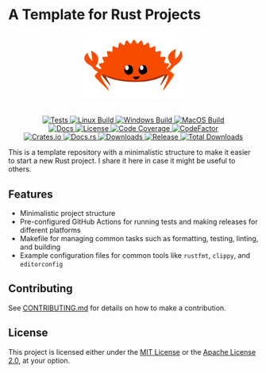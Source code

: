 # A Template for Rust Projects

<div align="center">
  <picture>
    <source media="(prefers-color-scheme: light)" srcset="assets/logos/rustacean-flat-happy.svg">
    <source media="(prefers-color-scheme: dark)" srcset="assets/logos/rustacean-flat-happy.svg">
    <img alt="template-rust-project logo" src="assets/logos/rustacean-flat-happy.svg" height="40%" width="40%">
  </picture>
</div>
<br>

<p align="center">
  <a href="https://github.com/habedi/template-rust-project/actions/workflows/tests.yml">
    <img alt="Tests" src="https://img.shields.io/github/actions/workflow/status/habedi/template-rust-project/tests.yml?label=Tests&style=flat&labelColor=555555&logo=github">
  </a>
  <a href="https://github.com/habedi/template-rust-project/actions/workflows/build_linux.yml">
    <img alt="Linux Build" src="https://img.shields.io/github/actions/workflow/status/habedi/template-rust-project/build_linux.yml?label=Linux%20Build&style=flat&labelColor=555555&logo=linux">
  </a>
  <a href="https://github.com/habedi/template-rust-project/actions/workflows/build_windows.yml">
    <img alt="Windows Build" src="https://img.shields.io/github/actions/workflow/status/habedi/template-rust-project/build_windows.yml?label=Windows%20Build&style=flat&labelColor=555555&logo=github">
  </a>
  <a href="https://github.com/habedi/template-rust-project/actions/workflows/build_macos.yml">
    <img alt="MacOS Build" src="https://img.shields.io/github/actions/workflow/status/habedi/template-rust-project/build_macos.yml?label=MacOS%20Build&style=flat&labelColor=555555&logo=apple">
  </a>
  <br>
<a href="docs">
    <img alt="Docs" src="https://img.shields.io/badge/docs-latest-3776ab?style=flat&labelColor=555555&logo=readthedocs">
  </a>
  <a href="https://github.com/habedi/template-rust-project">
    <img alt="License" src="https://img.shields.io/badge/license-MIT%2FApache--2.0-007ec6?style=flat&labelColor=555555&logo=open-source-initiative">
  </a>
  <a href="https://codecov.io/gh/habedi/template-rust-project">
    <img alt="Code Coverage" src="https://img.shields.io/codecov/c/github/habedi/template-rust-project?style=flat&labelColor=555555&logo=codecov">
  </a>
  <a href="https://www.codefactor.io/repository/github/habedi/template-rust-project">
    <img alt="CodeFactor" src="https://img.shields.io/codefactor/grade/github/habedi/template-rust-project?style=flat&labelColor=555555&logo=codefactor">
  </a>
  <br>
  <a href="https://crates.io/crates/template-rust-project">
    <img alt="Crates.io" src="https://img.shields.io/crates/v/template-rust-project.svg?style=flat&color=fc8d62&logo=rust">
  </a>
  <a href="https://docs.rs/template-rust-project">
    <img alt="Docs.rs" src="https://img.shields.io/badge/docs.rs-template--rust--project-66c2a5?style=flat&labelColor=555555&logo=docs.rs">
  </a>
  <a href="https://crates.io/crates/template-rust-project">
    <img alt="Downloads" src="https://img.shields.io/crates/d/template-rust-project?style=flat&labelColor=555555&logo=rust">
  </a>
  <a href="https://github.com/habedi/template-rust-project/releases/latest">
    <img alt="Release" src="https://img.shields.io/github/release/habedi/template-rust-project.svg?style=flat&labelColor=555555&logo=github">
  </a>
  <a href="https://github.com/habedi/template-rust-project/releases">
    <img alt="Total Downloads" src="https://img.shields.io/github/downloads/habedi/template-rust-project/total.svg?style=flat&labelColor=555555&logo=github">
  </a>
</p>

This is a template repository with a minimalistic structure to make it easier to start a new Rust project.
I share it here in case it might be useful to others.

## Features

- Minimalistic project structure
- Pre-configured GitHub Actions for running tests and making releases for different platforms
- Makefile for managing common tasks such as formatting, testing, linting, and building
- Example configuration files for common tools like `rustfmt`, `clippy`, and `editorconfig`

## Contributing

See [CONTRIBUTING.md](CONTRIBUTING.md) for details on how to make a contribution.

## License

This project is licensed either under the [MIT License](LICENSE-MIT) or the [Apache License 2.0](LICENSE-APACHE), at
your option.
